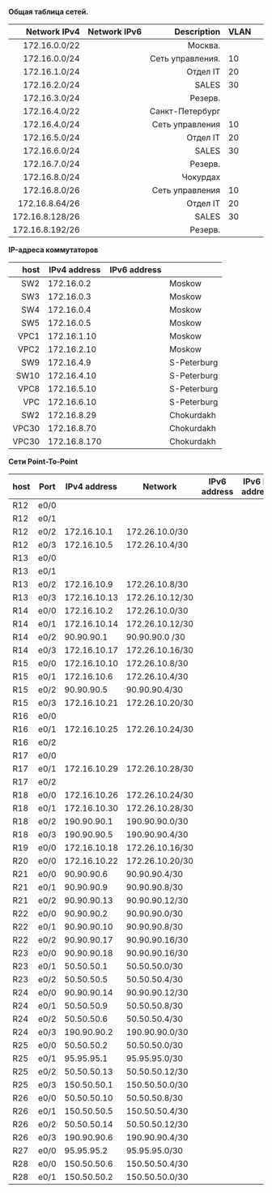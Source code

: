 
**Общая таблица сетей.**

| Network IPv4     | Network IPv6   | Description              | VLAN                |               |
|-----------------:|:---------------|-------------------------:|:--------------------|---------------|
| 172.16.0.0/22    |                | Москва.                  |                     |               |
| 172.16.0.0/24    |                | Сеть управления.         | 10                  |               |
| 172.16.1.0/24    |                | Отдел IT                 | 20                  |               |
| 172.16.2.0/24    |                | SALES                    | 30                  |               |
| 172.16.3.0/24    |                | Резерв.                  |                     |               |
| 172.16.4.0/22    |                | Санкт-Петербург          |                     |               |
| 172.16.4.0/24    |                | Сеть управления          | 10                  |               |
| 172.16.5.0/24    |                | Отдел IT                 | 20                  |               |
| 172.16.6.0/24    |                | SALES                    | 30                  |               |
| 172.16.7.0/24    |                | Резерв.                  |                     |               |
| 172.16.8.0/24    |                | Чокурдах                 |                     |               |
| 172.16.8.0/26    |                | Сеть управления          | 10                  |               |
| 172.16.8.64/26   |                | Отдел IT                 | 20                  |               |
| 172.16.8.128/26  |                | SALES                    | 30                  |               |
| 172.16.8.192/26  |                | Резерв.                  |                     |               |



**IP-адреса коммутаторов**

| host  | IPv4 address | IPv6 address |              |
|------:|--------------|--------------|--------------|
| SW2   | 172.16.0.2   |              | Moskow       |
| SW3   | 172.16.0.3   |              | Moskow       |
| SW4   | 172.16.0.4   |              | Moskow       |
| SW5   | 172.16.0.5   |              | Moskow       |
| VPC1  | 172.16.1.10  |              | Moskow       |
| VPC2  | 172.16.2.10  |              | Moskow       |
| SW9   | 172.16.4.9   |              | S-Peterburg  |
| SW10  | 172.16.4.10  |              | S-Peterburg  |
| VPC8  | 172.16.5.10  |              | S-Peterburg  |
| VPC   | 172.16.6.10  |              | S-Peterburg  |
| SW2   | 172.16.8.29  |              | Chokurdakh   |
| VPC30 | 172.16.8.70  |              | Chokurdakh   |
| VPC30 | 172.16.8.170 |              | Chokurdakh   |



**Сети Point-To-Point**


| host | Port  | IPv4 address |   Network       |    IPv6 address    | IPv6 LL address | Description  |
|------|-------|--------------|-----------------|--------------------|-----------------|--------------|
| R12  | e0/0  |              |                 |                    |                 |              |   
| R12  | e0/1  |              |                 |                    |                 |              |   
| R12  | e0/2  | 172.16.10.1  | 172.26.10.0/30  |                    |                 | to R14 e0/0  |  
| R12  | e0/3  | 172.16.10.5  | 172.26.10.4/30  |                    |                 | to R15 e0/1  |  
| R13  | e0/0  |              |                 |                    |                 |              |    
| R13  | e0/1  |              |                 |                    |                 |              |    
| R13  | e0/2  | 172.16.10.9  | 172.26.10.8/30  |                    |                 | to R15 e0/0  |  
| R13  | e0/3  | 172.16.10.13 | 172.26.10.12/30 |                    |                 | to R14 e0/1  |  
| R14  | e0/0  | 172.16.10.2  | 172.26.10.0/30  |                    |                 | to R12 e0/2  |  
| R14  | e0/1  | 172.16.10.14 | 172.26.10.12/30 |                    |                 | to R13 e0/3  |    
| R14  | e0/2  | 90.90.90.1   | 90.90.90.0 /30  |                    |                 | to R22 e0/0  |  
| R14  | e0/3  | 172.16.10.17 | 172.26.10.16/30 |                    |                 | to R19 e0/0  |  
| R15  | e0/0  | 172.16.10.10 | 172.26.10.8/30  |                    |                 | to R13 e0/2  |  
| R15  | e0/1  | 172.16.10.6  | 172.26.10.4/30  |                    |                 | to R12 e0/3  |  
| R15  | e0/2  | 90.90.90.5   | 90.90.90.4/30   |                    |                 | to R21 e0/0  |  
| R15  | e0/3  | 172.16.10.21 | 172.26.10.20/30 |                    |                 | to R20 e0/0  |  
| R16  | e0/0  |              |                 |                    |                 |              |   
| R16  | e0/1  | 172.16.10.25 | 172.26.10.24/30 |                    |                 | to R18 e0/0  | 
| R16  | e0/2  |              |                 |                    |                 |              |    
| R17  | e0/0  |              |                 |                    |                 |              |    
| R17  | e0/1  | 172.16.10.29 | 172.26.10.28/30 |                    |                 | to R18 e0/1  |    
| R17  | e0/2  |              |                 |                    |                 |              |   
| R18  | e0/0  | 172.16.10.26 | 172.26.10.24/30 |                    |                 | to R16 e0/1  |    
| R18  | e0/1  | 172.16.10.30 | 172.26.10.28/30 |                    |                 | to R17 e0/1  |  
| R18  | e0/2  | 190.90.90.1  | 190.90.90.0/30  |                    |                 | to R24 e0/3  |   
| R18  | e0/3  | 190.90.90.5  | 190.90.90.4/30  |                    |                 | to R26 e0/3  |  
| R19  | e0/0  | 172.16.10.18 | 172.26.10.16/30 |                    |                 | to R14 e0/3  |  
| R20  | e0/0  | 172.16.10.22 | 172.26.10.20/30 |                    |                 | to R15 e0/3  |  
| R21  | e0/0  | 90.90.90.6   | 90.90.90.4/30   |                    |                 | to R15 e0/2  |  
| R21  | e0/1  | 90.90.90.9   | 90.90.90.8/30   |                    |                 | to R22 e0/1  | 
| R21  | e0/2  | 90.90.90.13  | 90.90.90.12/30  |                    |                 | to R24 e0/0  |  
| R22  | e0/0  | 90.90.90.2   | 90.90.90.0/30   |                    |                 | to R14 e0/2  |  
| R22  | e0/1  | 90.90.90.10  | 90.90.90.8/30   |                    |                 | to R21 e0/1  |  
| R22  | e0/2  | 90.90.90.17  | 90.90.90.16/30  |                    |                 | to R23 e0/0  |  
| R23  | e0/0  | 90.90.90.18  | 90.90.90.16/30  |                    |                 | to R22 e0/2  |  
| R23  | e0/1  | 50.50.50.1   | 50.50.50.0/30   |                    |                 | to R25 e0/0  |  
| R23  | e0/2  | 50.50.50.5   | 50.50.50.4/30   |                    |                 | to R24 e0/2  |  
| R24  | e0/0  | 90.90.90.14  | 90.90.90.12/30  |                    |                 | to R21 e0/2  |  
| R24  | e0/1  | 50.50.50.9   | 50.50.50.8/30   |                    |                 | to R26 e0/0  |  
| R24  | e0/2  | 50.50.50.6   | 50.50.50.4/30   |                    |                 | to R23 e0/2  |  
| R24  | e0/3  | 190.90.90.2  | 190.90.90.0/30  |                    |                 | to R18 e0/2  |  
| R25  | e0/0  | 50.50.50.2   | 50.50.50.0/30   |                    |                 | to R23 e0/1  |  
| R25  | e0/1  | 95.95.95.1   | 95.95.95.0/30   |                    |                 | to R27 e0/0  |  
| R25  | e0/2  | 50.50.50.13  | 50.50.50.12/30  |                    |                 | to R26 e0/2  |  
| R25  | e0/3  | 150.50.50.1  | 150.50.50.0/30  |                    |                 | to R28 e0/1  |  
| R26  | e0/0  | 50.50.50.10  | 50.50.50.8/30   |                    |                 | to R27 e0/1  |  
| R26  | e0/1  | 150.50.50.5  | 150.50.50.4/30  |                    |                 | to R28 e0/0  |  
| R26  | e0/2  | 50.50.50.14  | 50.50.50.12/30  |                    |                 | to R25 e0/2  |  
| R26  | e0/3  | 190.90.90.6  | 190.90.90.4/30  |                    |                 | to R18 e0/3  |  
| R27  | e0/0  | 95.95.95.2   | 95.95.95.0/30   |                    |                 | to R25 e0/1  |  
| R28  | e0/0  | 150.50.50.6  | 150.50.50.4/30  |                    |                 | to R26 e0/1  |  
| R28  | e0/1  | 150.50.50.2  | 150.50.50.0/30  |                    |                 | to R25 e0/3  |  




